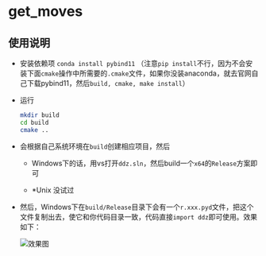 # get_moves

## 使用说明


- 安装依赖项 `conda install pybind11` （注意`pip install`不行，因为不会安装下面`cmake`操作中所需要的`.cmake`文件，如果你没装anaconda，就去官网自己下载pybind11，然后`build, cmake, make install`）

- 运行
    ```bash
    mkdir build
    cd build
    cmake ..
    ```

- 会根据自己系统环境在`build`创建相应项目，然后

    - Windows下的话，用vs打开`ddz.sln`，然后build一个`x64`的`Release`方案即可

    - \*Unix 没试过

- 然后，Windows下在`build/Release`目录下会有一个`r.xxx.pyd`文件，把这个文件复制出去，使它和你代码目录一致，代码直接`import ddz`即可使用。效果如下：

    ![效果图](https://github.com/skyduy/ddz_moves/blob/master/%E6%95%88%E6%9E%9C.jpg)